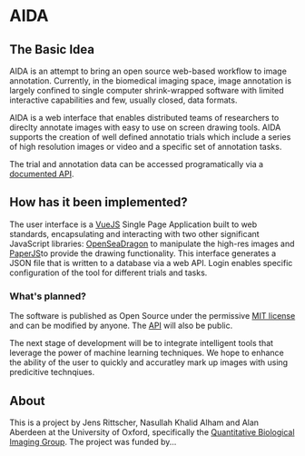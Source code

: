# AIDA

## The Basic Idea

AIDA is an attempt to bring an open source web-based
workflow to image annotation. Currently, in the
biomedical imaging space, image annotation is largely
confined to single computer shrink-wrapped software with
limited interactive capabilities and few, usually
closed, data formats.

AIDA is a web interface that enables distributed teams
of researchers to direclty annotate images with easy
to use on screen drawing tools. AIDA supports the
creation of well defined annotatio trials which include
a series of high resolution images or video and a
specific set of annotation tasks.

The trial and annotation data can be accessed
programatically via a [documented API](https://alanaberdeen.github.io/AIDA/#/docs/api). 

## How has it been implemented?

The user interface is a [VueJS](https://vuejs.org/) Single Page Application
built to web standards, encapsulating and interacting with two other significant JavaScript libraries: [OpenSeaDragon](https://openseadragon.github.io/) 
to manipulate the high-res images and [PaperJS](http://paperjs.org/)to
provide the drawing functionality. This interface generates a JSON file that is written
to a database via a web API. Login enables specific
configuration of the tool for different trials
and tasks.

### What's planned?

The software is published as Open Source under the permissive [MIT license](https://github.com/alanaberdeen/AIDA/blob/master/LICENSE) and can be modified by anyone.
The [API](https://alanaberdeen.github.io/AIDA/#/docs/api) will also be public.

The next stage of development will be to integrate
intelligent tools that leverage the power of machine
learning techniques. We hope to enhance the ability
of the user to quickly and accuratley mark up images
with using predicitive technqiues.

## About

This is a project by Jens Rittscher, Nasullah Khalid
Alham and Alan Aberdeen at the University of Oxford,
specifically the [Quantitative Biological Imaging Group](http://www.ludwig.ox.ac.uk/jens-rittscher-group-page). The project was funded by...

